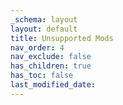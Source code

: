 ```yaml
---
_schema: layout
layout: default
title: Unsupported Mods
nav_order: 4
nav_exclude: false
has_children: true
has_toc: false
last_modified_date:
---
```

